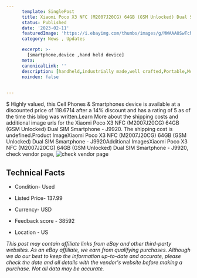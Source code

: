 ```yaml
---
      template: SinglePost
      title: Xiaomi Poco X3 NFC (M2007J20CG) 64GB (GSM Unlocked) Dual SIM Smartphone - J9920
      status: Published
      date: '2023-02-11'
      featuredImage: 'https://i.ebayimg.com/thumbs/images/g/MWAAAOSwTchj5A~g/s-l225.jpg'
      category: News , Updates

      excerpt: >-
        [smartphone,device ,hand held device]
      meta:
      canonicalLink: ''
      description: [handheld,industrially made,well crafted,Portable,Mobile,Compact,Convenient,Lightweight,Maneuverable,Man-portable,Miniature,Carriable,Hand-held,Light,Holdable,Transportable,Mobile device,Pocket-sized,On-the-go,Wireless,Cordless,Compact size,Convenient size, smartphone,device ,hand held device]
      noindex: false

        
---
```

$
    Highly valued, this Cell Phones & Smartphones device is available at a discounted price of 118.6714 after a 14% discount and has a rating of 5 as of the time this blog was written.Learn More about the shipping costs and additional image urls for the Xiaomi Poco X3 NFC (M2007J20CG) 64GB (GSM Unlocked) Dual SIM Smartphone - J9920. The shipping cost is undefined.Product ImageXiaomi Poco X3 NFC (M2007J20CG) 64GB (GSM Unlocked) Dual SIM Smartphone - J9920Additional ImagesXiaomi Poco X3 NFC (M2007J20CG) 64GB (GSM Unlocked) Dual SIM Smartphone - J9920, check vendor page, ![check vendor page](https://origin-galleryplus.ebayimg.com/ws/web/134442710007_2_0_1/225x225.jpg,https://origin-galleryplus.ebayimg.com/ws/web/134442710007_3_0_1/225x225.jpg,https://origin-galleryplus.ebayimg.com/ws/web/134442710007_4_0_1/225x225.jpg,https://origin-galleryplus.ebayimg.com/ws/web/134442710007_5_0_1/225x225.jpg,https://origin-galleryplus.ebayimg.com/ws/web/134442710007_6_0_1/225x225.jpg,https://origin-galleryplus.ebayimg.com/ws/web/134442710007_7_0_1/225x225.jpg,https://origin-galleryplus.ebayimg.com/ws/web/134442710007_8_0_1/225x225.jpg,https://origin-galleryplus.ebayimg.com/ws/web/134442710007_9_0_1/225x225.jpg)
    
    

 ## Technical Facts 



     
      

 - Condition- Used 


      

 - Listed Price- 137.99 


      

 - Currency- USD 


      

 - Feedback score - 38592 


      

 - Location - US 


      
      

 *_This post may contain affiliate links from eBay and other third-party websites. As an eBay affiliate, we earn from qualifying purchases. Although we do our best to keep the information up-to-date and accurate, please check the date and all details with the vendor's website before making a purchase. Not all data may be accurate._*



    
    
    
    
    